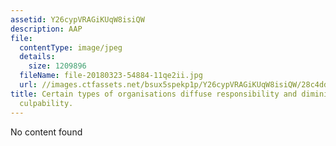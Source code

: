 ```yaml
---
assetid: Y26cypVRAGiKUqW8isiQW
description: AAP
file:
  contentType: image/jpeg
  details:
    size: 1209896
  fileName: file-20180323-54884-11qe2ii.jpg
  url: //images.ctfassets.net/bsux5spekp1p/Y26cypVRAGiKUqW8isiQW/28c4dda559c5b8cb35172be5f58721ae/file-20180323-54884-11qe2ii.jpg
title: Certain types of organisations diffuse responsibility and diminish individual
  culpability.
---
```

No content found